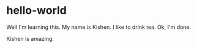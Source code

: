 # hello-world
Well I'm learning this.
My name is Kishen. I like to drink tea. Ok, I'm done.

Kishen is amazing.
